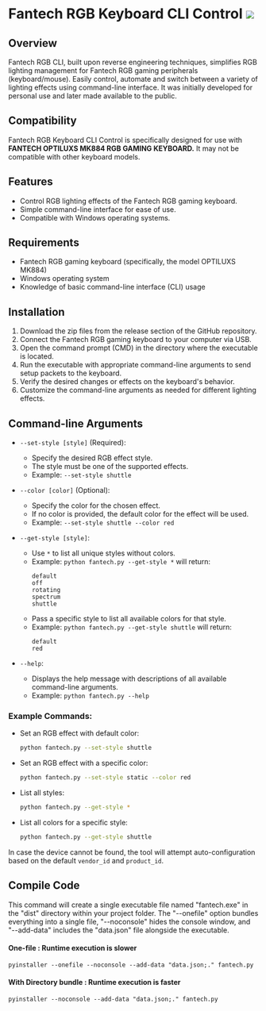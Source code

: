 # Fantech RGB Keyboard CLI Control <img src="https://visitor-badge.laobi.icu/badge?page_id=czampath.fantech-rgb-cli" />

## Overview
Fantech RGB CLI, built upon reverse engineering techniques, simplifies RGB lighting management for Fantech RGB gaming peripherals (keyboard/mouse). Easily control, automate and switch between a variety of lighting effects using command-line interface. It was initially developed for personal use and later made available to the public.

## Compatibility
Fantech RGB Keyboard CLI Control is specifically designed for use with **FANTECH OPTILUXS MK884 RGB GAMING KEYBOARD.** It may not be compatible with other keyboard models.

## Features
- Control RGB lighting effects of the Fantech RGB gaming keyboard.
- Simple command-line interface for ease of use.
- Compatible with Windows operating systems.

## Requirements
- Fantech RGB gaming keyboard (specifically, the model OPTILUXS MK884)
- Windows operating system
- Knowledge of basic command-line interface (CLI) usage

## Installation
1. Download the zip files from the release section of the GitHub repository.
2. Connect the Fantech RGB gaming keyboard to your computer via USB.
3. Open the command prompt (CMD) in the directory where the executable is located.
4. Run the executable with appropriate command-line arguments to send setup packets to the keyboard.
5. Verify the desired changes or effects on the keyboard's behavior.
6. Customize the command-line arguments as needed for different lighting effects.

## Command-line Arguments

- `--set-style [style]` (Required):
  - Specify the desired RGB effect style.
  - The style must be one of the supported effects.
  - Example: `--set-style shuttle`
  
- `--color [color]` (Optional):
  - Specify the color for the chosen effect.
  - If no color is provided, the default color for the effect will be used.
  - Example: `--set-style shuttle --color red`

- `--get-style [style]`:
  - Use `*` to list all unique styles without colors.
  - Example: `python fantech.py --get-style *` will return:
    ```
    default
    off
    rotating
    spectrum
    shuttle
    ```
  - Pass a specific style to list all available colors for that style.
  - Example: `python fantech.py --get-style shuttle` will return:
    ```
    default
    red
    ```

- `--help`:
  - Displays the help message with descriptions of all available command-line arguments.
  - Example: `python fantech.py --help`

### Example Commands:

- Set an RGB effect with default color:
  ```bash
  python fantech.py --set-style shuttle
  ```
- Set an RGB effect with a specific color:
  ```bash
  python fantech.py --set-style static --color red
  ```
- List all styles:
  ```bash
  python fantech.py --get-style *
  ```
- List all colors for a specific style:
  ```bash
  python fantech.py --get-style shuttle
  ```
In case the device cannot be found, the tool will attempt auto-configuration based on the default `vendor_id` and `product_id`.

## Compile Code

   This command will create a single executable file named "fantech.exe" in the "dist" directory within your project folder. The "--onefile" option bundles everything into a single file, "--noconsole" hides the console window, and "--add-data" includes the "data.json" file alongside the executable.

#### One-file : Runtime execution is slower
```
pyinstaller --onefile --noconsole --add-data "data.json;." fantech.py
```

#### With Directory bundle : Runtime execution is faster
```
pyinstaller --noconsole --add-data "data.json;." fantech.py
```
